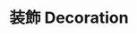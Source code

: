 ---
title: 装飾 Decoration
category: paintings
series: none
year: 2016
image: decoration.jpg
size: 
materials: acrylic on canvas
---